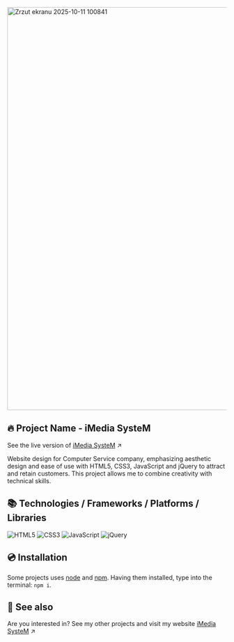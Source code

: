 <img width="1902" height="926" alt="Zrzut ekranu 2025-10-11 100841" src="https://github.com/user-attachments/assets/1770fe79-0abb-4fb9-91ed-a657068070b7" />

## 🔥 Project Name - iMedia SysteM
See the live version of [iMedia SysteM](https://imediasystem.github.io) ↗️

Website design for Computer Service company, emphasizing aesthetic design and ease of use with HTML5, CSS3, JavaScript and jQuery to attract and retain customers. This project allows me to combine creativity with technical skills.
&nbsp;

## 📚 Technologies / Frameworks / Platforms / Libraries
![HTML5](https://img.shields.io/badge/html5-%23E34F26.svg?style=for-the-badge&logo=html5&logoColor=white)
![CSS3](https://img.shields.io/badge/css3-%231572B6.svg?style=for-the-badge&logo=css3&logoColor=white)
![JavaScript](https://img.shields.io/badge/javascript-%23323330.svg?style=for-the-badge&logo=javascript&logoColor=%23F7DF1E)
![jQuery](https://img.shields.io/badge/jquery-brown.svg?style=for-the-badge&logo=jquery&logoColor=%23F7DF1E)
&nbsp;

## 💿 Installation
Some projects uses [node](https://nodejs.org/en/) and [npm](https://www.npmjs.com/). Having them installed, type into the terminal: `npm i`.
&nbsp;

## 🔗 See also
Are you interested in? See my other projects and visit my website [iMedia SysteM](https://imediasystem.pl/) ↗️
&nbsp;


